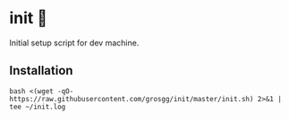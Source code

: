 # init :rocket:
Initial setup script for dev machine.

## Installation
`bash <(wget -qO- https://raw.githubusercontent.com/grosgg/init/master/init.sh) 2>&1 | tee ~/init.log`